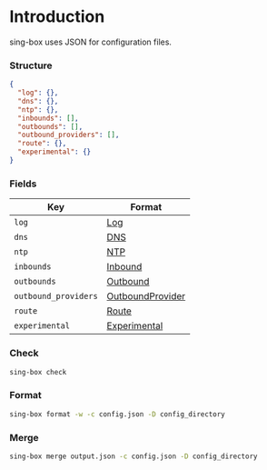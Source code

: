 # Introduction

sing-box uses JSON for configuration files.

### Structure

```json
{
  "log": {},
  "dns": {},
  "ntp": {},
  "inbounds": [],
  "outbounds": [],
  "outbound_providers": [],
  "route": {},
  "experimental": {}
}
```

### Fields

| Key                  | Format                                   |
|----------------------|------------------------------------------|
| `log`                | [Log](./log/)                            |
| `dns`                | [DNS](./dns/)                            |
| `ntp`                | [NTP](./ntp/)                            |
| `inbounds`           | [Inbound](./inbound/)                    |
| `outbounds`          | [Outbound](./outbound/)                  |
| `outbound_providers` | [OutboundProvider](./provider/)          |
| `route`              | [Route](./route/)                        |
| `experimental`       | [Experimental](./experimental/)          |

### Check

```bash
sing-box check
```

### Format

```bash
sing-box format -w -c config.json -D config_directory
```

### Merge

```bash
sing-box merge output.json -c config.json -D config_directory
```